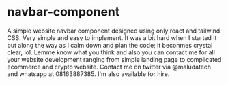 # navbar-component
A simple website navbar component designed using only react and tailwind CSS. Very simple and easy to implement. It was a bit hard when I started it but along the way as I calm down and plan the code; it beconmes crystal clear, lol. Lemme know what you think and also you can contact me for all your website development ranging from simple landing page to complicated ecommerce and crypto website. Contact me on twitter via @maludatech and whatsapp at 08163887385. I'm also available for hire.
